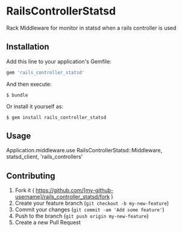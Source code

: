 # RailsControllerStatsd

Rack Middleware for monitor in statsd when a rails controller is used


## Installation

Add this line to your application's Gemfile:

```ruby
gem 'rails_controller_statsd'
```

And then execute:

    $ bundle

Or install it yourself as:

    $ gem install rails_controller_statsd

## Usage

Application.middleware.use RailsControllerStatsd::Middleware, statsd_client, 'rails_controllers'

## Contributing

1. Fork it ( https://github.com/[my-github-username]/rails_controller_statsd/fork )
2. Create your feature branch (`git checkout -b my-new-feature`)
3. Commit your changes (`git commit -am 'Add some feature'`)
4. Push to the branch (`git push origin my-new-feature`)
5. Create a new Pull Request
